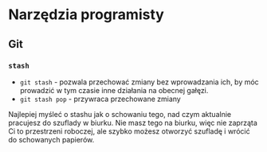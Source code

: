 # Narzędzia programisty

## Git

### `stash`

- `git stash` - pozwala przechować zmiany bez wprowadzania ich, by móc prowadzić w tym czasie inne działania na obecnej gałęzi.
- `git stash pop` - przywraca przechowane zmiany

Najlepiej myśleć o stashu jak o schowaniu tego, nad czym aktualnie pracujesz do szuflady w biurku. Nie masz tego na biurku, więc nie zaprząta Ci to przestrzeni roboczej, ale szybko możesz otworzyć szufladę i wrócić do schowanych papierów.
